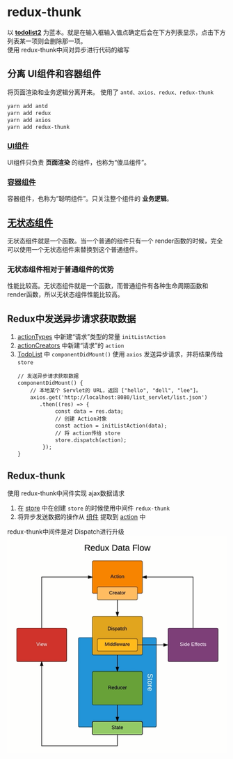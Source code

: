 # redux-thunk
以 **[todolist2](https://github.com/lin19950817/front-end-study/tree/master/react/todolist2)** 为蓝本。就是在输入框输入值点确定后会在下方列表显示，点击下方列表某一项则会删除那一项。<br>
使用 redux-thunk中间对异步进行代码的编写
## 分离 UI组件和容器组件
将页面渲染和业务逻辑分离开来。
使用了 `antd、axios、redux、redux-thunk`<br>
```
yarn add antd
yarn add redux
yarn add axios
yarn add redux-thunk
```
### [UI组件](src/TodoListUI.js)
UI组件只负责 **页面渲染** 的组件，也称为“傻瓜组件”。
### [容器组件](src/TodoList.js)
容器组件，也称为“聪明组件”。只关注整个组件的 **业务逻辑**。
## [无状态组件](src/StatelessTodoListUI.js)
无状态组件就是一个函数。当一个普通的组件只有一个 render函数的时候，完全可以使用一个无状态组件来替换到这个普通组件。
### 无状态组件相对于普通组件的优势
性能比较高。无状态组件就是一个函数，而普通组件有各种生命周期函数和 render函数，所以无状态组件性能比较高。
## Redux中发送异步请求获取数据
1. [actionTypes](src/store/actionTypes.js) 中新建“请求”类型的常量 `initListAction`
2. [actionCreators](src/store/actionCreators.js) 中新建“请求”的 `action`
3. [TodoList](src/TodoList.js) 中 `componentDidMount()` 使用 `axios` 发送异步请求，并将结果传给 `store`
    ```
    // 发送异步请求获取数据
    componentDidMount() {
        // 本地某个 Servlet的 URL，返回 ["hello", "dell", "lee"]。
        axios.get('http://localhost:8080/list_servlet/list.json')
           .then((res) => {
                const data = res.data;
                // 创建 Action对象
                const action = initListAction(data);
                // 将 action传给 store
                store.dispatch(action);
            });
    }
    ```
## Redux-thunk
使用 redux-thunk中间件实现 ajax数据请求
1. 在 [store](src/store/index.js) 中在创建 `store` 的时候使用中间件 `redux-thunk`
2. 将异步发送数据的操作从 [组件](src/TodoList.js) 提取到 [action](src/store/actionCreators.js) 中

redux-thunk中间件是对 Dispatch进行升级<br>
![redux数据流](images/reduxDataFlow.png)